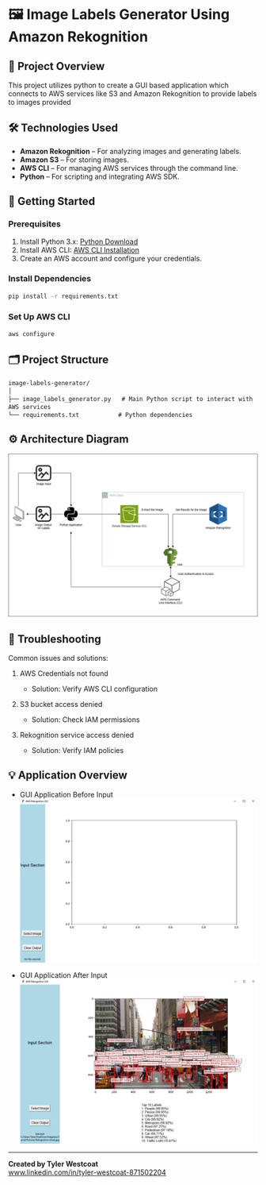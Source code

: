 
# 🖼️ Image Labels Generator Using Amazon Rekognition

## 📄 Project Overview
This project utilizes python to create a GUI based application which connects to AWS services like S3 and Amazon Rekognition to provide labels to images provided

## 🛠️ Technologies Used
- **Amazon Rekognition** – For analyzing images and generating labels.
- **Amazon S3** – For storing images.
- **AWS CLI** – For managing AWS services through the command line.
- **Python** – For scripting and integrating AWS SDK.
## 🚀 Getting Started
### Prerequisites
1. Install Python 3.x: [Python Download](https://www.python.org/downloads/)
2. Install AWS CLI: [AWS CLI Installation](https://docs.aws.amazon.com/cli/latest/userguide/getting-started-install.html)
3. Create an AWS account and configure your credentials.

### Install Dependencies
```bash
pip install -r requirements.txt
```

### Set Up AWS CLI
```bash
aws configure
```
## 🗂️ Project Structure

```plaintext
image-labels-generator/
│
├── image_labels_generator.py   # Main Python script to interact with AWS services
└── requirements.txt           # Python dependencies
```

## ⚙️ Architecture Diagram
![Amazon-Rekognition-Image-Label-Generator/Images/amazonRekognitionDiagram.png ](https://github.com/Tywest-Coat/AWS-Projects/blob/main/Amazon-Rekognition-Image-Label-Generator/Images/amazonRekognitionDiagram.png)

## 🔧 Troubleshooting

Common issues and solutions:

1. AWS Credentials not found

    - Solution: Verify AWS CLI configuration

2. S3 bucket access denied

    - Solution: Check IAM permissions

3. Rekognition service access denied

    - Solution: Verify IAM policies

## 💡 Application Overview

- GUI Application Before Input ![Amazon-Rekognition-Image-Label-Generator/Images/appInitialStateOrigin.png ](https://github.com/Tywest-Coat/AWS-Projects/blob/main/Amazon-Rekognition-Image-Label-Generator/Images/appInitialStateOrigin.png)

- GUI Application After Input ![Amazon-Rekognition-Image-Label-Generator/Images/appStatePost.png ](https://github.com/Tywest-Coat/AWS-Projects/blob/main/Amazon-Rekognition-Image-Label-Generator/Images/appStatePost.png)


---

**Created by Tyler Westcoat**  
www.linkedin.com/in/tyler-westcoat-871502204
